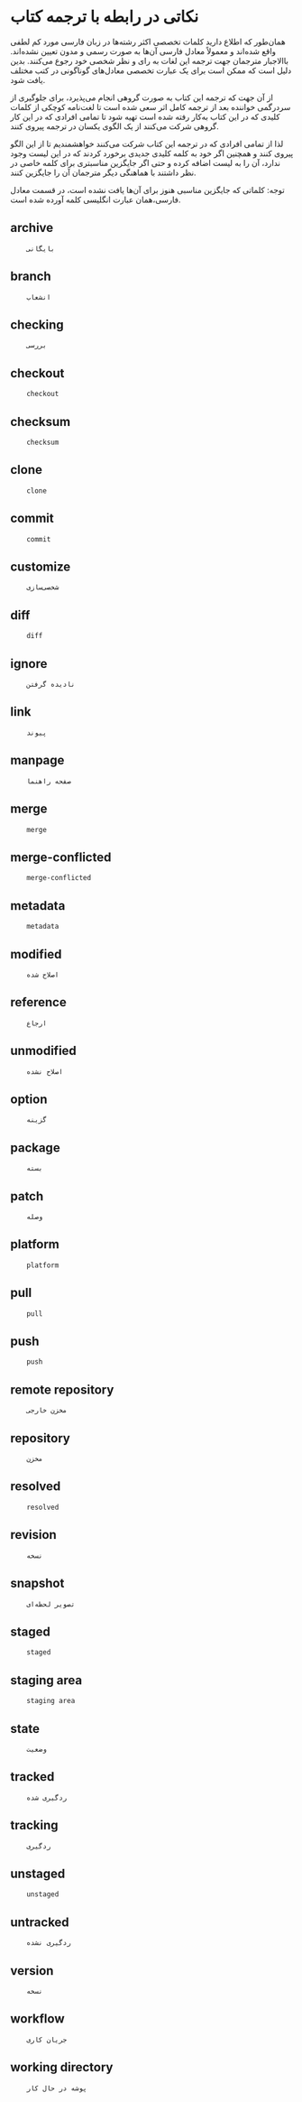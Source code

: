 نکاتی در رابطه با ترجمه کتاب
======================
  
همان‌طور که اطلاع دارید کلمات تخصصی اکثر رشته‌ها در زبان فارسی مورد کم لطفی واقع شده‌اند و معمولاً معادل فارسی آن‌ها به صورت رسمی و مدون تعیین نشده‌اند. باالاجبار مترجمان جهت ترجمه این لغات به رای و نظر شخصی خود رجوع می‌کنند. بدین دلیل است که ممکن است برای یک عبارت تخصصی معادل‌های گوناگونی در کتب مختلف یافت شود.

از آن جهت که ترجمه این کتاب به صورت گروهی انجام می‌پذیرد، برای جلوگیری از سردرگمی خواننده بعد از ترجمه کامل اثر سعی شده است تا لغت‌نامه کوچکی از کلمات کلیدی که در این کتاب به‌کار رفته شده است تهیه شود تا تمامی افرادی که در این کار گروهی شرکت می‌کنند از یک الگوی یکسان در ترجمه پیروی کنند.

لذا از تمامی افرادی که در ترجمه این کتاب شرکت می‌کنند خواهشمندیم تا از این الگو پیروی کنند و همچنین اگر خود به کلمه کلیدی جدیدی برخورد کردند که در این لیست وجود ندارد، آن را به لیست اضافه کرده و حتی اگر جایگزین مناسبتری برای کلمه خاصی در نظر داشتند با هماهنگی دیگر مترجمان آن را جایگزین کنند.

توجه: کلماتی که جایگزین مناسبی هنوز برای آن‌ها یافت نشده است، در قسمت معادل فارسی،همان عبارت انگلیسی کلمه آورده شده است.

 
archive
-------

		بایگانی

branch
------

		انشعاب
		
checking
--------

		بررسی

checkout
--------

		checkout

checksum
--------

		checksum

clone
-----

		clone


commit
------

		commit

customize
---------

		شخصی‌سازی

diff
----

		diff
		
ignore
------

		نادیده گرفتن

link
----

		پیوند

manpage
-------

		صفحه راهنما

merge
-----

		merge
		
merge-conflicted
----------------

		merge-conflicted

metadata
--------

		metadata
		
modified
--------

		اصلاح شده
		
reference
---------

		ارجاع

unmodified
----------

		اصلاح نشده

option
------

		گزینه

package
-------

		بسته


patch
-----

		وصله

platform
--------

		platform
		
pull
----

		pull

push
----

		push

remote repository
-----------------

		مخزن خارجی

repository
----------

		مخزن
		
resolved
--------

		resolved

revision
--------

		نسخه

snapshot
--------

		تصویر لحظه‌ای
		
staged
------

		staged

staging area
------------

		staging area

state
-----

		وضعیت
		
tracked
-------

		ردگیری شده

tracking
--------

		ردگیری
		
unstaged
--------

		unstaged
		
untracked
---------

		ردگیری نشده

version
-------

		نسخه

workflow
--------

		جریان کاری

working directory
-----------------

		پوشه در حال کار